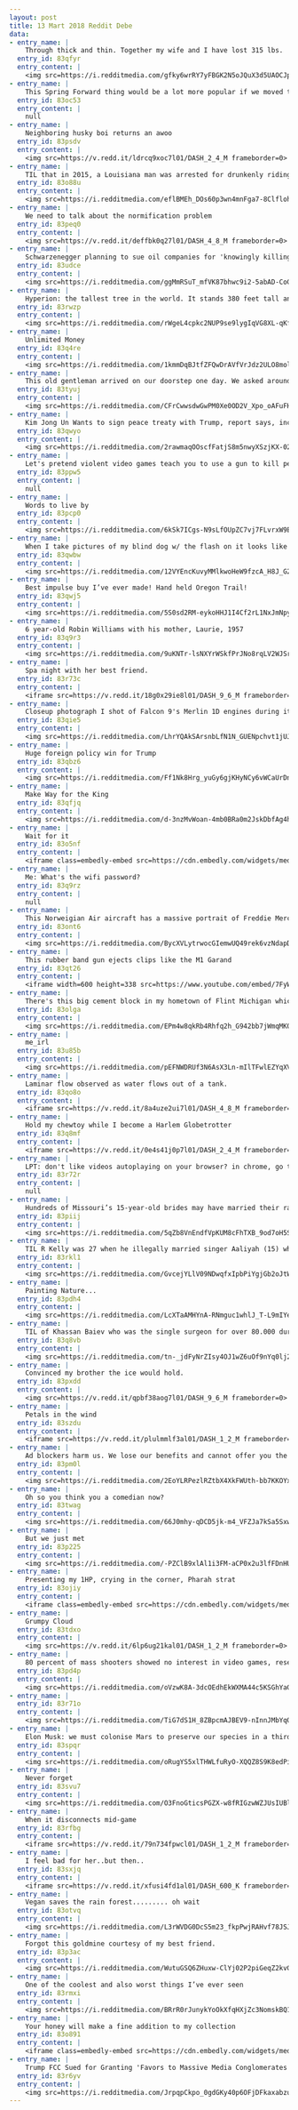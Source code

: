 ```yaml
---
layout: post
title: 13 Mart 2018 Reddit Debe
data:
- entry_name: |
    Through thick and thin. Together my wife and I have lost 315 lbs.
  entry_id: 83qfyr
  entry_content: |
    <img src=https://i.redditmedia.com/gfky6wrRY7yFBGK2N5oJQuX3d5UAOCJp3DTQbTRtaxI.jpg?fm=jpg&s=20ed6c60a4aa392e10a22c454e1ccd2b frameborder=0>
- entry_name: |
    This Spring Forward thing would be a lot more popular if we moved the clocks ahead at 2PM on Monday.
  entry_id: 83oc53
  entry_content: |
    null
- entry_name: |
    Neighboring husky boi returns an awoo
  entry_id: 83psdv
  entry_content: |
    <img src=https://v.redd.it/ldrcq9xoc7l01/DASH_2_4_M frameborder=0>
- entry_name: |
    TIL that in 2015, a Louisiana man was arrested for drunkenly riding a horse on a highway. When detained, he said, The horse knows the way home and the sheriff concluded it did not constitute DUI.
  entry_id: 83o88u
  entry_content: |
    <img src=https://i.redditmedia.com/eflBMEh_DOs60p3wn4mnFga7-8Clflohu6YzKyNPm1Y.jpg?fm=jpg&s=7bf8e6d4c2644cdf475e32d49165ceaa frameborder=0>
- entry_name: |
    We need to talk about the normification problem
  entry_id: 83peq0
  entry_content: |
    <img src=https://v.redd.it/deffbk0q27l01/DASH_4_8_M frameborder=0>
- entry_name: |
    Schwarzenegger planning to sue oil companies for 'knowingly killing people all over the world’
  entry_id: 83udce
  entry_content: |
    <img src=https://i.redditmedia.com/ggMmRSuT_mfVK87bhwc9i2-5abAD-CoG34VO59skxPc.jpg?fm=jpg&s=63e9409906f382cbd70596feaf487635 frameborder=0>
- entry_name: |
    Hyperion: the tallest tree in the world. It stands 380 feet tall and is over 800 years old.
  entry_id: 83rwzp
  entry_content: |
    <img src=https://i.redditmedia.com/rWgeL4cpkc2NUP9se9lygIqVG8XL-qKfN1bbX85let8.jpg?fm=jpg&s=7440fd2ffd9c3843c9ed60b5812b54b6 frameborder=0>
- entry_name: |
    Unlimited Money
  entry_id: 83q4re
  entry_content: |
    <img src=https://i.redditmedia.com/1kmmDqBJtfZFQwDrAVfVrJdz2ULO8molzovtkh27oDI.jpg?fm=jpg&s=2709a7f92d3098616466b829f9d8c7aa frameborder=0>
- entry_name: |
    This old gentleman arrived on our doorstep one day. We asked around, and no one claimed him. He doesn’t care much for the inside life, so he has a small house with a heated bed. He’s incredibly loving, and I can’t imagine someone dropping him off.
  entry_id: 83tyuj
  entry_content: |
    <img src=https://i.redditmedia.com/CFrCwwsdwGwPM0Xe0OD2V_Xpo_oAFuFH7eSM2ReOdyY.jpg?fm=jpg&s=a5bdc3bc4231521fc327c9fbc3ce3a6b frameborder=0>
- entry_name: |
    Kim Jong Un Wants to sign peace treaty with Trump, report says, including allowing an embassy in Pyongyang
  entry_id: 83qwyo
  entry_content: |
    <img src=https://i.redditmedia.com/2rawmaqOOscfFatjS8m5nwyXSzjKX-022SH4R-gzNZY.jpg?fm=jpg&s=24297a4d97b56bfbac7af3301e814abb frameborder=0>
- entry_name: |
    Let's pretend violent video games teach you to use a gun to kill people. What other skills have you inconspicuously picked up playing video games?
  entry_id: 83ppw5
  entry_content: |
    null
- entry_name: |
    Words to live by
  entry_id: 83pcp0
  entry_content: |
    <img src=https://i.redditmedia.com/6kSk7ICgs-N9sLfOUpZC7vj7FLvrxW9E1xX9qthAY0I.jpg?fm=jpg&s=01d8cfe937234f14d0ecf70775d83ff1 frameborder=0>
- entry_name: |
    When I take pictures of my blind dog w/ the flash on it looks like there is fire in her eyes.
  entry_id: 83qwbw
  entry_content: |
    <img src=https://i.redditmedia.com/12VYEncKuvyMMlkwoHeW9fzcA_H8J_G28gvi0at6BnI.jpg?fm=jpg&s=cf8bda87bcfd966c504137fb89305f5d frameborder=0>
- entry_name: |
    Best impulse buy I’ve ever made! Hand held Oregon Trail!
  entry_id: 83qwj5
  entry_content: |
    <img src=https://i.redditmedia.com/5S0sd2RM-eykoHHJ1I4Cf2rL1NxJmNpywSYMO2jJ8xU.jpg?fm=jpg&s=42f663665cd14fb1998573e6198b5240 frameborder=0>
- entry_name: |
    6 year-old Robin Williams with his mother, Laurie, 1957
  entry_id: 83q9r3
  entry_content: |
    <img src=https://i.redditmedia.com/9uKNTr-lsNXYrWSkfPrJNo8rqLV2WJSrTs2F66sKgkw.jpg?fm=jpg&s=6e3c5e35ee19d54529a1f3a4fed90a10 frameborder=0>
- entry_name: |
    Spa night with her best friend.
  entry_id: 83r73c
  entry_content: |
    <iframe src=https://v.redd.it/18g0x29ie8l01/DASH_9_6_M frameborder=0></iframe>
- entry_name: |
    Closeup photograph I shot of Falcon 9's Merlin 1D engines during its 50th flight last week.
  entry_id: 83qie5
  entry_content: |
    <img src=https://i.redditmedia.com/LhrYQAkSArsnbLfN1N_GUENpchvt1jUJFdwzBKm9rB4.jpg?fm=jpg&s=ac3f69e0b690dcf7dc94cfa10c9398e4 frameborder=0>
- entry_name: |
    Huge foreign policy win for Trump
  entry_id: 83qbz6
  entry_content: |
    <img src=https://i.redditmedia.com/Ff1Nk8Hrg_yuGy6gjKHyNCy6vWCaUrDnFC3dEuPardU.png?fm=jpg&s=12674be1d92b462b267ede83785baac6 frameborder=0>
- entry_name: |
    Make Way for the King
  entry_id: 83qfjq
  entry_content: |
    <img src=https://i.redditmedia.com/d-3nzMvWoan-4mb0BRa0m2JskDbfAg4h0jO3WP_W0Ic.jpg?fm=jpg&s=dc5794da486660b465eec25f7f5a9860 frameborder=0>
- entry_name: |
    Wait for it
  entry_id: 83o5nf
  entry_content: |
    <iframe class=embedly-embed src=https://cdn.embedly.com/widgets/media.html?src=https%3A%2F%2Fgfycat.com%2Fifr%2FSmallExcitableDaddylonglegs&url=https%3A%2F%2Fgfycat.com%2FSmallExcitableDaddylonglegs&image=https%3A%2F%2Fthumbs.gfycat.com%2FSmallExcitableDaddylonglegs-size_restricted.gif&key=522baf40bd3911e08d854040d3dc5c07&type=text%2Fhtml&schema=gfycat width=600 height=1064 scrolling=no frameborder=0 allowfullscreen></iframe>
- entry_name: |
    Me: What's the wifi password?
  entry_id: 83q9rz
  entry_content: |
    null
- entry_name: |
    This Norweigian Air aircraft has a massive portrait of Freddie Mercury on it
  entry_id: 83ont6
  entry_content: |
    <img src=https://i.redditmedia.com/BycXVLytrwocGIemwUQ49rek6vzNdapDLnFm87t8vls.jpg?fm=jpg&s=f20993e8ba2a3a8d85559eab8b8f5a63 frameborder=0>
- entry_name: |
    This rubber band gun ejects clips like the M1 Garand
  entry_id: 83qt26
  entry_content: |
    <iframe width=600 height=338 src=https://www.youtube.com/embed/7FyWGXR4Y9k?feature=oembed&enablejsapi=1&enablejsapi=1&enablejsapi=1 frameborder=0 allow=autoplay; encrypted-media allowfullscreen></iframe>
- entry_name: |
    There's this big cement block in my hometown of Flint Michigan which mostly gets painted with birthday messages. Not this time
  entry_id: 83olga
  entry_content: |
    <img src=https://i.redditmedia.com/EPm4w8qkRb4Rhfq2h_G942bb7jWmqMK0qwfyzd3EKNA.jpg?fm=jpg&s=19758f6b76eb7e61a123ef5cf59449b6 frameborder=0>
- entry_name: |
    me_irl
  entry_id: 83u85b
  entry_content: |
    <img src=https://i.redditmedia.com/pEFNWDRUf3N6AsX3Ln-mIlTFwlEZYqXVGLWNK8SAJiA.gif?fm=jpg&s=ae1db6ee1d198eab25fb1b9937376a94 frameborder=0>
- entry_name: |
    Laminar flow observed as water flows out of a tank.
  entry_id: 83qo8o
  entry_content: |
    <iframe src=https://v.redd.it/8a4uze2ui7l01/DASH_4_8_M frameborder=0></iframe>
- entry_name: |
    Hold my chewtoy while I become a Harlem Globetrotter
  entry_id: 83q8mf
  entry_content: |
    <iframe src=https://v.redd.it/0e4s41j0p7l01/DASH_2_4_M frameborder=0></iframe>
- entry_name: |
    LPT: don't like videos autoplaying on your browser? in chrome, go to chrome://flags, find the setting 'autoplay', and set it to document user activation is required. in firefox, go to about:config, find the setting media.autoplay.enabled, double click to set to false.
  entry_id: 83r72r
  entry_content: |
    null
- entry_name: |
    Hundreds of Missouri’s 15-year-old brides may have married their rapists
  entry_id: 83piij
  entry_content: |
    <img src=https://i.redditmedia.com/5qZb8VnEndfVpKUM8cFhTXB_9od7oH5SLtnWRi5SY8M.jpg?fm=jpg&s=06a9637d97a010749b5108b077b290c6 frameborder=0>
- entry_name: |
    TIL R Kelly was 27 when he illegally married singer Aaliyah (15) who falsely stated her age as 18
  entry_id: 83rkl1
  entry_content: |
    <img src=https://i.redditmedia.com/GvcejYLlV09NDwqfxIpbPiYgjGb2oJtWTIxNaXoh0ho.jpg?fm=jpg&s=4d90ed356415ac72ccb2041873f8f794 frameborder=0>
- entry_name: |
    Painting Nature...
  entry_id: 83pdh4
  entry_content: |
    <img src=https://i.redditmedia.com/LcXTaAMHYnA-RNmguc1whlJ_T-L9mIYexei3uRq7shM.jpg?fm=jpg&s=11f64d8c6e8554a93015ecf49e1631e4 frameborder=0>
- entry_name: |
    TIL of Khassan Baiev who was the single surgeon for over 80.000 during the Chechen wars and at one point during the conflict he performed 67 amputations and eight brain operations in a 48-hour period. He was also known for treating both Chechen and Russian soldiers.
  entry_id: 83q8vb
  entry_content: |
    <img src=https://i.redditmedia.com/tn-_jdFyNrZIsy4OJ1wZ6uOf9nYq0lj2cmESXe5VbRI.jpg?fm=jpg&s=85d18a2fee01b4321947693d55418db7 frameborder=0>
- entry_name: |
    Convinced my brother the ice would hold.
  entry_id: 83pxdd
  entry_content: |
    <img src=https://v.redd.it/qpbf38aog7l01/DASH_9_6_M frameborder=0>
- entry_name: |
    Petals in the wind
  entry_id: 83szdu
  entry_content: |
    <iframe src=https://v.redd.it/plulmmlf3al01/DASH_1_2_M frameborder=0></iframe>
- entry_name: |
    Ad blockers harm us. We lose our benefits and cannot offer you the content you like.
  entry_id: 83pm0l
  entry_content: |
    <img src=https://i.redditmedia.com/2EoYLRPezlRZtbX4XkFWUth-bb7KKOYxVfyObgX-dTk.png?fm=jpg&s=01f555f902f15265fb7df2a6313a2f0b frameborder=0>
- entry_name: |
    Oh so you think you a comedian now?
  entry_id: 83twag
  entry_content: |
    <img src=https://i.redditmedia.com/66J0mhy-qDCD5jk-m4_VFZJa7kSa5SxwrjRTcqKJyiU.gif?fm=jpg&s=566c4627bd1bee6e812779d900294c7e frameborder=0>
- entry_name: |
    But we just met
  entry_id: 83p225
  entry_content: |
    <img src=https://i.redditmedia.com/-PZClB9xlAl1i3FM-aCP0x2u3lfFDnHUiIzi2aiG44Q.jpg?fm=jpg&s=1b63bccccc7b51b99dced702ff07f13f frameborder=0>
- entry_name: |
    Presenting my 1HP, crying in the corner, Pharah strat
  entry_id: 83ojiy
  entry_content: |
    <iframe class=embedly-embed src=https://cdn.embedly.com/widgets/media.html?src=https%3A%2F%2Fgfycat.com%2Fifr%2FCommonSoreIndianhare&url=https%3A%2F%2Fgfycat.com%2FCommonSoreIndianhare&image=https%3A%2F%2Fthumbs.gfycat.com%2FCommonSoreIndianhare-size_restricted.gif&key=522baf40bd3911e08d854040d3dc5c07&type=text%2Fhtml&schema=gfycat width=600 height=338 scrolling=no frameborder=0 allowfullscreen></iframe>
- entry_name: |
    Grumpy Cloud
  entry_id: 83tdxo
  entry_content: |
    <img src=https://v.redd.it/6lp6ug21kal01/DASH_1_2_M frameborder=0>
- entry_name: |
    80 percent of mass shooters showed no interest in video games, researcher says
  entry_id: 83pd4p
  entry_content: |
    <img src=https://i.redditmedia.com/oVzwK8A-3dcOEdhEkWXMA44c5KSGhYaGtlOB0xrcYNI.jpg?fm=jpg&s=b168abbc120cd19aad158434970331b0 frameborder=0>
- entry_name: |
  entry_id: 83r71o
  entry_content: |
    <img src=https://i.redditmedia.com/TiG7dS1H_8ZBpcmAJBEV9-nInnJMbYqQwq017cMWsnc.jpg?fm=jpg&s=e5c6a64642f37f8c0ab5f31804a73e9b frameborder=0>
- entry_name: |
    Elon Musk: we must colonise Mars to preserve our species in a third world war
  entry_id: 83spqr
  entry_content: |
    <img src=https://i.redditmedia.com/oRugYS5xlTHWLfuRyO-XQQZ8S9K8edPixq2xvwl2SuA.jpg?fm=jpg&s=b9e2ab4667359ced19455c6de2f45f55 frameborder=0>
- entry_name: |
    Never forget
  entry_id: 83svu7
  entry_content: |
    <img src=https://i.redditmedia.com/O3FnoGticsPGZX-w8fRIGzwWZJUsIUBlE95AjMIL-ss.jpg?fm=jpg&s=bc265c5e0281f311502592d98db67d39 frameborder=0>
- entry_name: |
    When it disconnects mid-game
  entry_id: 83rfbg
  entry_content: |
    <iframe src=https://v.redd.it/79n734fpwcl01/DASH_1_2_M frameborder=0></iframe>
- entry_name: |
    I feel bad for her..but then..
  entry_id: 83sxjq
  entry_content: |
    <iframe src=https://v.redd.it/xfusi4fd1al01/DASH_600_K frameborder=0></iframe>
- entry_name: |
    Vegan saves the rain forest......... oh wait
  entry_id: 83otvq
  entry_content: |
    <img src=https://i.redditmedia.com/L3rWVDG0DcS5m23_fkpPwjRAHvf78JSJ5VvdCRYGVYQ.jpg?fm=jpg&s=d18fd4f575c6cd65a6ffd417a83f1ba4 frameborder=0>
- entry_name: |
    Forgot this goldmine courtesy of my best friend.
  entry_id: 83p3ac
  entry_content: |
    <img src=https://i.redditmedia.com/WutuGSQ6ZHuxw-ClYj02P2piGeqZ2kvGfsEWXbw5zwU.png?fm=jpg&s=34649e17c95bc3ccfcb76c4d9f4375b5 frameborder=0>
- entry_name: |
    One of the coolest and also worst things I’ve ever seen
  entry_id: 83rmxi
  entry_content: |
    <img src=https://i.redditmedia.com/BRrR0rJunykYoOkXfqHXjZc3NomskBQ16B0FSsY_eJg.jpg?fm=jpg&s=6d32b42d2e0c83e965343ed2032fe772 frameborder=0>
- entry_name: |
    Your honey will make a fine addition to my collection
  entry_id: 83o891
  entry_content: |
    <iframe class=embedly-embed src=https://cdn.embedly.com/widgets/media.html?src=https%3A%2F%2Fgfycat.com%2Fifr%2FFarawaySparseBluetonguelizard&url=https%3A%2F%2Fgfycat.com%2FFarawaySparseBluetonguelizard&image=https%3A%2F%2Fthumbs.gfycat.com%2FFarawaySparseBluetonguelizard-size_restricted.gif&key=2aa3c4d5f3de4f5b9120b660ad850dc9&type=text%2Fhtml&schema=gfycat width=600 height=338 scrolling=no frameborder=0 allowfullscreen></iframe>
- entry_name: |
    Trump FCC Sued for Granting 'Favors to Massive Media Conglomerates Like Sinclair'
  entry_id: 83r6yv
  entry_content: |
    <img src=https://i.redditmedia.com/JrpqpCkpo_0gdGKy40p6OFjDFkaxabzuE0cOrSv79tk.jpg?fm=jpg&s=ae63631d2350d0c231a4a8def4719cc9 frameborder=0>
---
```

